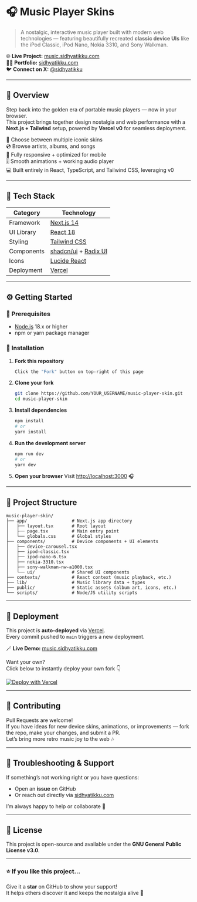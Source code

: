 # 🎧 Music Player Skins

> A nostalgic, interactive music player built with modern web technologies — featuring beautifully recreated **classic device UIs** like the iPod Classic, iPod Nano, Nokia 3310, and Sony Walkman.

🌐 **Live Project:** [music.sidhyatikku.com](https://music.sidhyatikku.com)  
👨‍💻 **Portfolio:** [sidhyatikku.com](https://sidhyatikku.com)  
🐦 **Connect on X:** [@sidhyatikku](https://x.com/sidhyatikku)

---

## 🪩 Overview

Step back into the golden era of portable music players — now in your browser.  
This project brings together design nostalgia and web performance with a **Next.js + Tailwind** setup, powered by **Vercel v0** for seamless deployment.

🎵 Choose between multiple iconic skins  
💿 Browse artists, albums, and songs  
📱 Fully responsive + optimized for mobile  
🎚️ Smooth animations + working audio player  
💻 Built entirely in React, TypeScript, and Tailwind CSS, leveraging v0

---

## 🧱 Tech Stack

| Category | Technology |
|-----------|-------------|
| Framework | [Next.js 14](https://nextjs.org) |
| UI Library | [React 18](https://react.dev) |
| Styling | [Tailwind CSS](https://tailwindcss.com) |
| Components | [shadcn/ui](https://ui.shadcn.com) + [Radix UI](https://www.radix-ui.com) |
| Icons | [Lucide React](https://lucide.dev) |
| Deployment | [Vercel](https://vercel.com) |

---

## ⚙️ Getting Started

### 🔑 Prerequisites
- [Node.js](https://nodejs.org) 18.x or higher  
- npm or yarn package manager

### 🧩 Installation

1. **Fork this repository**
   ```bash
   Click the "Fork" button on top-right of this page
   ```

2. **Clone your fork**
   ```bash
   git clone https://github.com/YOUR_USERNAME/music-player-skin.git
   cd music-player-skin
   ```

3. **Install dependencies**
   ```bash
   npm install
   # or
   yarn install
   ```

4. **Run the development server**
   ```bash
   npm run dev
   # or
   yarn dev
   ```

5. **Open your browser**
   Visit [http://localhost:3000](http://localhost:3000) 🎧

---

## 📁 Project Structure

```
music-player-skin/
├── app/                 # Next.js app directory
│   ├── layout.tsx       # Root layout
│   ├── page.tsx         # Main entry point
│   └── globals.css      # Global styles
├── components/          # Device components + UI elements
│   ├── device-carousel.tsx
│   ├── ipod-classic.tsx
│   ├── ipod-nano-6.tsx
│   ├── nokia-3310.tsx
│   ├── sony-walkman-nw-a1000.tsx
│   └── ui/              # Shared UI components
├── contexts/            # React context (music playback, etc.)
├── lib/                 # Music library data + types
├── public/              # Static assets (album art, icons, etc.)
└── scripts/             # Node/JS utility scripts
```

---

## 🚀 Deployment

This project is **auto-deployed** via [Vercel](https://vercel.com).  
Every commit pushed to `main` triggers a new deployment.  

🪄 **Live Demo:** [music.sidhyatikku.com](https://music.sidhyatikku.com)

Want your own?  
Click below to instantly deploy your own fork 👇  

[![Deploy with Vercel](https://vercel.com/button)](https://vercel.com/new/clone?repository-url=https://github.com/sidhyatikku/music-player-skin)

---

## 🤝 Contributing

Pull Requests are welcome!  
If you have ideas for new device skins, animations, or improvements — fork the repo, make your changes, and submit a PR.  
Let’s bring more retro music joy to the web 🎶

---

## 🧠 Troubleshooting & Support

If something’s not working right or you have questions:
- Open an **issue** on GitHub  
- Or reach out directly via [sidhyatikku.com](https://sidhyatikku.com)  

I’m always happy to help or collaborate 💬

---

## 📜 License

This project is open-source and available under the **GNU General Public License v3.0**.  

---

### ⭐️ If you like this project...
Give it a **star** on GitHub to show your support!  
It helps others discover it and keeps the nostalgia alive 💫
